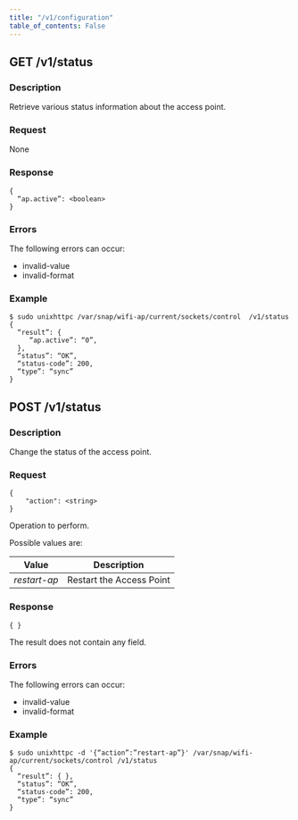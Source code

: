 ```yaml
---
title: "/v1/configuration"
table_of_contents: False
---
```


## GET /v1/status

### Description

Retrieve various status information about the access point.

### Request

None

### Response

```
{
  “ap.active”: <boolean>
}
```

### Errors

The following errors can occur:

 * invalid-value
 * invalid-format


### Example

```
$ sudo unixhttpc /var/snap/wifi-ap/current/sockets/control  /v1/status
{
  “result”: {
     “ap.active”: “0”,
  },
  “status”: “OK”,
  “status-code”: 200,
  “type”: “sync”
}
```

## POST /v1/status

### Description

Change the status of the access point.

### Request

```
{
	"action": <string>
}
```

Operation to perform.

Possible values are:

| Value         | Description              |
|---------------|--------------------------|
| *restart-ap*  | Restart the Access Point |


### Response

```
{ }
```

The result does not contain any field.

### Errors

The following errors can occur:

 * invalid-value
 * invalid-format


### Example

```
$ sudo unixhttpc -d '{“action”:”restart-ap”}' /var/snap/wifi-ap/current/sockets/control /v1/status
{
  “result”: { },
  “status”: “OK”,
  “status-code”: 200,
  “type”: “sync”
}
```
